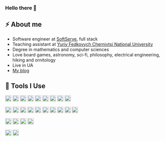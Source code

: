 ### Hello there 👋
<h2>⚡️ About me</h2>
<ul>
<li>Software engineer at <a href="https://www.linkedin.com/company/softserve">SoftServe</a>, full stack </li>
<li>Teaching assistant at <a href="https://en.wikipedia.org/wiki/Chernivtsi_University">Yuriy Fedkovych Chernivtsi National University</a> </li>
<li>Degree in mathematics and computer sciences </li>
<li>Love board games, astronomy, sci-fi, philosophy, electrical engineering, hiking and ornitology </li>
<li>Live in UA </li>
<li><a href="https://maxvonlancaster.github.io/maxvonlancaster/blog/">My blog</a> </li>
</ul>

<h2>🚀 Tools I Use</h2>
<code><img height="20" alt="csharp" src="https://img.shields.io/badge/C%23-239120?style=for-the-badge&logo=c-sharp&logoColor=white"></code>
<code><img height="20" alt="css" src="https://img.shields.io/badge/CSS3-1572B6?style=for-the-badge&logo=css3&logoColor=white"></code>
<code><img height="20" alt="python" src="https://img.shields.io/badge/Python-FFD43B?style=for-the-badge&logo=python&logoColor=blue"></code>
<code><img height="20" alt="html" src="https://img.shields.io/badge/HTML5-E34F26?style=for-the-badge&logo=html5&logoColor=white"></code>
<code><img height="20" alt="latex" src="https://img.shields.io/badge/LaTeX-47A141?style=for-the-badge&logo=LaTeX&logoColor=white"></code>
<code><img height="20" alt="csharp" src="https://img.shields.io/badge/C%2B%2B-00599C?style=for-the-badge&logo=c%2B%2B&logoColor=white"></code>
<code><img height="20" alt="numpy" src="https://img.shields.io/badge/Numpy-777BB4?style=for-the-badge&logo=numpy&logoColor=white"></code>
<code><img height="20" alt="javascript" src="https://img.shields.io/badge/JavaScript-323330?style=for-the-badge&logo=javascript&logoColor=F7DF1E"></code>
<code><img height="20" alt="ino" src="https://img.shields.io/badge/Arduino-00979D?style=for-the-badge&logo=Arduino&logoColor=white"></code>

<code><img height="20" alt="dotnet" src="https://img.shields.io/badge/.NET-512BD4?style=for-the-badge&logo=dotnet&logoColor=white"></code>
<code><img height="20" alt="angular" src="https://img.shields.io/badge/Angular-DD0031?style=for-the-badge&logo=angular&logoColor=white"></code>
<code><img height="20" alt="bootstrap" src="https://img.shields.io/badge/Bootstrap-563D7C?style=for-the-badge&logo=bootstrap&logoColor=white"></code>
<code><img height="20" alt="graphql" src="https://img.shields.io/badge/GraphQl-E10098?style=for-the-badge&logo=graphql&logoColor=white"></code>
<code><img height="20" alt="insomnia" src="https://img.shields.io/badge/Insomnia-5849be?style=for-the-badge&logo=Insomnia&logoColor=white"></code>
<code><img height="20" alt="jquery" src="https://img.shields.io/badge/jQuery-0769AD?style=for-the-badge&logo=jquery&logoColor=white"></code>
<code><img height="20" alt="jupyter" src="https://img.shields.io/badge/Jupyter-F37626.svg?&style=for-the-badge&logo=Jupyter&logoColor=white"></code>
<code><img height="20" alt="node" src="https://img.shields.io/badge/Node.js-339933?style=for-the-badge&logo=nodedotjs&logoColor=white"></code>
<code><img height="20" alt="react" src="https://img.shields.io/badge/React-20232A?style=for-the-badge&logo=react&logoColor=61DAFB"></code>
<code><img height="20" alt="knockoutjs" src="https://avatars.githubusercontent.com/u/3863375?s=200&v=4"></code>

<code><img height="20" alt="mongo" src="https://img.shields.io/badge/MongoDB-4EA94B?style=for-the-badge&logo=mongodb&logoColor=white"></code>
<code><img height="20" alt="elastic" src="https://img.shields.io/badge/Elastic_Search-005571?style=for-the-badge&logo=elasticsearch&logoColor=white"></code>
<code><img height="20" alt="oracle" src="https://img.shields.io/badge/Oracle-F80000?style=for-the-badge&logo=Oracle&logoColor=white"></code>
<code><img height="20" alt="msql" src="https://img.shields.io/badge/Microsoft%20SQL%20Server-CC2927?style=for-the-badge&logo=microsoft%20sql%20server&logoColor=white"></code>

<code><img height="20" alt="aws" src="https://img.shields.io/badge/Amazon_AWS-FF9900?style=for-the-badge&logo=amazonaws&logoColor=white"></code>
<code><img height="20" alt="azure" src="https://img.shields.io/badge/Azure_DevOps-0078D7?style=for-the-badge&logo=azure-devops&logoColor=white"></code>



<!--
**maxvonlancaster/maxvonlancaster** is a ✨ _special_ ✨ repository because its `README.md` (this file) appears on your GitHub profile.

Here are some ideas to get you started:

- 🔭 I’m currently working on ...
- 🌱 I’m currently learning ...
- 👯 I’m looking to collaborate on ...
- 🤔 I’m looking for help with ...
- 💬 Ask me about ...
- 📫 How to reach me: ...
- 😄 Pronouns: ...
- ⚡ Fun fact: ...
-->
